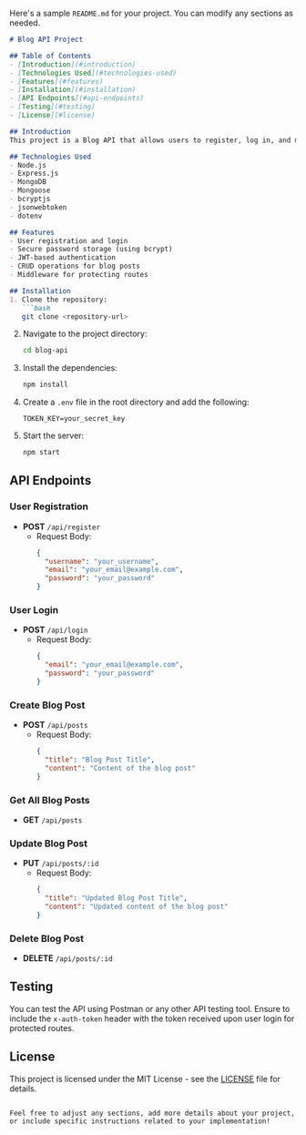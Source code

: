 Here's a sample `README.md` for your project. You can modify any sections as needed.

```markdown
# Blog API Project

## Table of Contents
- [Introduction](#introduction)
- [Technologies Used](#technologies-used)
- [Features](#features)
- [Installation](#installation)
- [API Endpoints](#api-endpoints)
- [Testing](#testing)
- [License](#license)

## Introduction
This project is a Blog API that allows users to register, log in, and manage blog posts. It features user authentication using JSON Web Tokens (JWT) and password hashing with bcrypt. The API provides a simple way to create, read, update, and delete blog content.

## Technologies Used
- Node.js
- Express.js
- MongoDB
- Mongoose
- bcryptjs
- jsonwebtoken
- dotenv

## Features
- User registration and login
- Secure password storage (using bcrypt)
- JWT-based authentication
- CRUD operations for blog posts
- Middleware for protecting routes

## Installation
1. Clone the repository:
   ```bash
   git clone <repository-url>
   ```
2. Navigate to the project directory:
   ```bash
   cd blog-api
   ```
3. Install the dependencies:
   ```bash
   npm install
   ```
4. Create a `.env` file in the root directory and add the following:
   ```
   TOKEN_KEY=your_secret_key
   ```
5. Start the server:
   ```bash
   npm start
   ```

## API Endpoints

### User Registration
- **POST** `/api/register`
  - Request Body:
    ```json
    {
      "username": "your_username",
      "email": "your_email@example.com",
      "password": "your_password"
    }
    ```

### User Login
- **POST** `/api/login`
  - Request Body:
    ```json
    {
      "email": "your_email@example.com",
      "password": "your_password"
    }
    ```

### Create Blog Post
- **POST** `/api/posts`
  - Request Body:
    ```json
    {
      "title": "Blog Post Title",
      "content": "Content of the blog post"
    }
    ```

### Get All Blog Posts
- **GET** `/api/posts`

### Update Blog Post
- **PUT** `/api/posts/:id`
  - Request Body:
    ```json
    {
      "title": "Updated Blog Post Title",
      "content": "Updated content of the blog post"
    }
    ```

### Delete Blog Post
- **DELETE** `/api/posts/:id`

## Testing
You can test the API using Postman or any other API testing tool. Ensure to include the `x-auth-token` header with the token received upon user login for protected routes.

## License
This project is licensed under the MIT License - see the [LICENSE](LICENSE) file for details.
```

Feel free to adjust any sections, add more details about your project, or include specific instructions related to your implementation!